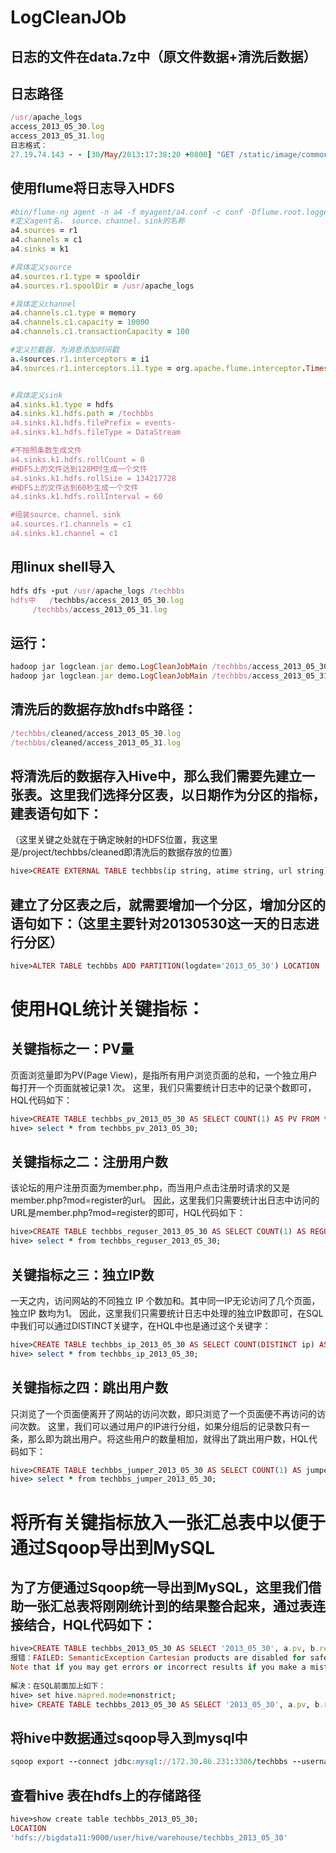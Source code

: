 # LogCleanJOb

## 日志的文件在data.7z中（原文件数据+清洗后数据）

## 日志路径
```ruby
/usr/apache_logs
access_2013_05_30.log
access_2013_05_31.log
日志格式：
27.19.74.143 - - [30/May/2013:17:38:20 +0800] "GET /static/image/common/faq.gif HTTP/1.1" 200 1127
```

## 使用flume将日志导入HDFS
```ruby
#bin/flume-ng agent -n a4 -f myagent/a4.conf -c conf -Dflume.root.logger=INFO,console
#定义agent名， source、channel、sink的名称
a4.sources = r1
a4.channels = c1
a4.sinks = k1

#具体定义source
a4.sources.r1.type = spooldir
a4.sources.r1.spoolDir = /usr/apache_logs

#具体定义channel
a4.channels.c1.type = memory
a4.channels.c1.capacity = 10000
a4.channels.c1.transactionCapacity = 100

#定义拦截器，为消息添加时间戳
a.4sources.r1.interceptors = i1
a4.sources.r1.interceptors.i1.type = org.apache.flume.interceptor.TimestampInterceptor$Builder


#具体定义sink
a4.sinks.k1.type = hdfs
a4.sinks.k1.hdfs.path = /techbbs
a4.sinks.k1.hdfs.filePrefix = events-
a4.sinks.k1.hdfs.fileType = DataStream

#不按照条数生成文件
a4.sinks.k1.hdfs.rollCount = 0
#HDFS上的文件达到128M时生成一个文件
a4.sinks.k1.hdfs.rollSize = 134217728
#HDFS上的文件达到60秒生成一个文件
a4.sinks.k1.hdfs.rollInterval = 60

#组装source、channel、sink
a4.sources.r1.channels = c1
a4.sinks.k1.channel = c1
```
## 用linux shell导入
```ruby
hdfs dfs -put /usr/apache_logs /techbbs
hdfs中   /techbbs/access_2013_05_30.log
	 /techbbs/access_2013_05_31.log
```
       
##  运行：
```ruby
hadoop jar logclean.jar demo.LogCleanJobMain /techbbs/access_2013_05_30.log /techbbs/cleaned/2013_05_30	
hadoop jar logclean.jar demo.LogCleanJobMain /techbbs/access_2013_05_31.log /techbbs/cleaned/2013_05_31
```

## 清洗后的数据存放hdfs中路径：
```ruby
/techbbs/cleaned/access_2013_05_30.log
/techbbs/cleaned/access_2013_05_31.log
```

## 将清洗后的数据存入Hive中，那么我们需要先建立一张表。这里我们选择分区表，以日期作为分区的指标，建表语句如下：
（这里关键之处就在于确定映射的HDFS位置，我这里是/project/techbbs/cleaned即清洗后的数据存放的位置）
```ruby
hive>CREATE EXTERNAL TABLE techbbs(ip string, atime string, url string) PARTITIONED BY (logdate string) ROW FORMAT DELIMITED FIELDS TERMINATED BY '\t' LOCATION '/techbbs/cleaned';
```

## 建立了分区表之后，就需要增加一个分区，增加分区的语句如下：（这里主要针对20130530这一天的日志进行分区）
```ruby
hive>ALTER TABLE techbbs ADD PARTITION(logdate='2013_05_30') LOCATION '/techbbs/cleaned/2013_05_30';
```

# 使用HQL统计关键指标：
## 关键指标之一：PV量

页面浏览量即为PV(Page View)，是指所有用户浏览页面的总和，一个独立用户每打开一个页面就被记录1 次。
这里，我们只需要统计日志中的记录个数即可，HQL代码如下：
```ruby
hive>CREATE TABLE techbbs_pv_2013_05_30 AS SELECT COUNT(1) AS PV FROM techbbs WHERE logdate='2013_05_30';
hive> select * from techbbs_pv_2013_05_30;
```
  
## 关键指标之二：注册用户数

该论坛的用户注册页面为member.php，而当用户点击注册时请求的又是member.php?mod=register的url。
因此，这里我们只需要统计出日志中访问的URL是member.php?mod=register的即可，HQL代码如下：
```ruby
hive>CREATE TABLE techbbs_reguser_2013_05_30 AS SELECT COUNT(1) AS REGUSER FROM techbbs WHERE logdate='2013_05_30' AND INSTR(url,'member.php?mod=register')>0;　
hive> select * from techbbs_reguser_2013_05_30;
```
  
## 关键指标之三：独立IP数

一天之内，访问网站的不同独立 IP 个数加和。其中同一IP无论访问了几个页面，独立IP 数均为1。
因此，这里我们只需要统计日志中处理的独立IP数即可，在SQL中我们可以通过DISTINCT关键字，在HQL中也是通过这个关键字：
```ruby
hive>CREATE TABLE techbbs_ip_2013_05_30 AS SELECT COUNT(DISTINCT ip) AS IP FROM techbbs WHERE logdate='2013_05_30';
hive> select * from techbbs_ip_2013_05_30;
```
  
## 关键指标之四：跳出用户数

只浏览了一个页面便离开了网站的访问次数，即只浏览了一个页面便不再访问的访问次数。
这里，我们可以通过用户的IP进行分组，如果分组后的记录数只有一条，那么即为跳出用户。将这些用户的数量相加，就得出了跳出用户数，HQL代码如下：
```ruby
hive>CREATE TABLE techbbs_jumper_2013_05_30 AS SELECT COUNT(1) AS jumper FROM (SELECT COUNT(ip) AS times FROM techbbs WHERE logdate='2013_05_30' GROUP BY ip HAVING times=1) e;
hive> select * from techbbs_jumper_2013_05_30;
```
  
# 将所有关键指标放入一张汇总表中以便于通过Sqoop导出到MySQL
## 为了方便通过Sqoop统一导出到MySQL，这里我们借助一张汇总表将刚刚统计到的结果整合起来，通过表连接结合，HQL代码如下：
```ruby
hive>CREATE TABLE techbbs_2013_05_30 AS SELECT '2013_05_30', a.pv, b.reguser, c.ip, d.jumper FROM techbbs_pv_2013_05_30 a JOIN techbbs_reguser_2013_05_30 b ON 1=1 JOIN techbbs_ip_2013_05_30 c ON 1=1 JOIN techbbs_jumper_2013_05_30 d ON 1=1;
报错：FAILED: SemanticException Cartesian products are disabled for safety reasons. If you know what you are doing, please sethive.strict.checks.cartesian.product to false and that hive.mapred.mode is not st to 'strict' to proceed. 
Note that if you may get errors or incorrect results if you make a mistake while using some of the unsafe features.
	
解决：在SQL前面加上如下： 
hive> set hive.mapred.mode=nonstrict;
hive> CREATE TABLE techbbs_2013_05_30 AS SELECT '2013_05_30', a.pv, b.reguser, c.ip, d.jumper FROM techbbs_pv_2013_05_30 a JOIN techbbs_reguser_2013_05_30 b ON 1=1 JOIN techbbs_ip_2013_05_30 c ON 1=1 JOIN techbbs_jumper_2013_05_30 d ON 1=1;
 ```
## 将hive中数据通过sqoop导入到mysql中
```ruby
sqoop export --connect jdbc:mysql://172.30.86.231:3306/techbbs --username root --password 921027 --table techbbs_logs_stat --fields-terminated-by '\001' --export-dir '/user/hive/warehouse/techbbs_2013_05_30'
```

## 查看hive 表在hdfs上的存储路径
```ruby
hive>show create table techbbs_2013_05_30;
LOCATION
'hdfs://bigdata11:9000/user/hive/warehouse/techbbs_2013_05_30'
```
